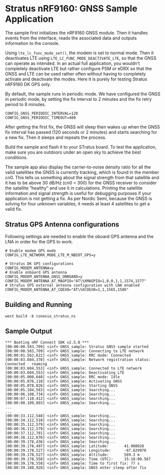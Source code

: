 
# Stratus nRF9160: GNSS Sample Application

The sample first initializes the nRF9160 GNSS module. 
Then it handles events from the interface, reads the associated data and outputs information to the console. 

Using `lte_lc_func_mode_set()`, the modem is set to normal mode. Then it deactivates LTE using `LTE_LC_FUNC_MODE_DEACTIVATE_LTE`, 
so that the GNSS can operate as intended. In an actual full application, you wouldn’t completely deactivate LTE but 
rather configure PSM or eDRX so that the GNSS and LTE can be used rather often without having to completely 
activate and deactivate the modes. Here it is purely for testing Stratus nRF9160 DK GPS only.

By default, the sample runs in periodic mode.
We have configured the GNSS in periodic mode, by setting the fix interval to 2 minutes and the fix retry period to 8 minutes.
```
CONFIG_GNSS_PERIODIC_INTERVAL=120
CONFIG_GNSS_PERIODIC_TIMEOUT=480
```

After getting the first fix, the GNSS will sleep then wakes up when the GNSS fix interval has 
passed (120 seconds or 2 minutes) and starts searching for a new fix. Then it sleeps and repeats the process.

Build the sample and flash it to your STratus board.
To test the application, make sure you are outdoors under an open sky to achieve the best conditions.

The sample app also display the carrier-to-noise density ratio for all the valid satellites the GNSS is currently 
tracking, which is found in the member cn0. This tells us something about the signal strength from that satellite and it has 
to be above 30 dB/Hz (cn0 = 300) for the GNSS receiver to consider the satellite “healthy” and use it in calculations.
Printing the satellite information and signal strength is useful for debugging purposes if your application is not getting a fix.
As per Nordic Semi, because the GNSS is solving for four unknown variables, it needs at least 4 satellites to get a valid fix.


## Stratus GPS Antenna configurations

Following settings are needed to enable the oboard GPS antenna and the LNA in order for the GPS to work.

```
# Enable modem GPS mode
CONFIG_LTE_NETWORK_MODE_LTE_M_NBIOT_GPS=y

# Stratus DK GPS configurations
CONFIG_MODEM_ANTENNA=y
# Enable onboard GPS antenna
CONFIG_MODEM_ANTENNA_GNSS_ONBOARD=y
CONFIG_MODEM_ANTENNA_AT_MAGPIO="AT\%XMAGPIO=1,0,0,1,1,1574,1577"
# Stratus GPS external antenna configuration with LNA enabled
CONFIG_MODEM_ANTENNA_AT_COEX0="AT\%XCOEX0=1,1,1565,1586"
```

## Building and Running
```
west build -b conexio_stratus_ns
```

## Sample Output

```
*** Booting nRF Connect SDK v2.5.0 ***
[00:00:00.583,709] <inf> GNSS_sample: Stratus GNSS sample started
[00:00:00.583,709] <inf> GNSS_sample: Connecting to LTE network
[00:00:01.562,622] <inf> GNSS_sample: RRC mode: Connected
[00:00:03.604,370] <inf> GNSS_sample: Network registration status: Connected - roaming
[00:00:03.604,553] <inf> GNSS_sample: Connected to LTE network
[00:00:03.604,553] <inf> GNSS_sample: Deactivating LTE
[00:00:05.000,640] <inf> GNSS_sample: RRC mode: Idle
[00:00:05.076,110] <inf> GNSS_sample: Activating GNSS
[00:00:05.078,826] <inf> GNSS_sample: Starting GNSS
[00:00:05.104,583] <inf> GNSS_sample: Searching...
[00:00:06.108,734] <inf> GNSS_sample: Searching...
[00:00:07.110,412] <inf> GNSS_sample: Searching...
[00:00:08.109,893] <inf> GNSS_sample: Searching...
...
...
[00:00:33.112,548] <inf> GNSS_sample: Searching...
[00:00:34.112,518] <inf> GNSS_sample: Searching...
[00:00:35.112,579] <inf> GNSS_sample: Searching...
[00:00:36.112,579] <inf> GNSS_sample: Searching...
[00:00:37.112,701] <inf> GNSS_sample: Searching...
[00:00:38.112,670] <inf> GNSS_sample: Searching...
[00:00:39.178,436] <inf> GNSS_sample: Searching...
[00:00:39.178,497] <inf> GNSS_sample: Latitude:       41.908028
[00:00:39.178,527] <inf> GNSS_sample: Longitude:      -87.629970
[00:00:39.178,527] <inf> GNSS_sample: Altitude:       569.3 m
[00:00:39.178,558] <inf> GNSS_sample: Time (UTC):     15:18:00.567
[00:00:39.178,558] <inf> GNSS_sample: Time to first fix: 77 s
[00:00:39.180,928] <inf> GNSS_sample: GNSS enter sleep after fix
```
